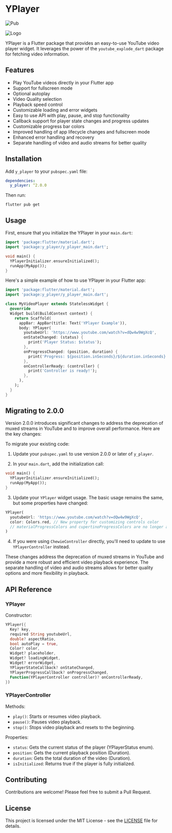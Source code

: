 # YPlayer

![Pub](https://img.shields.io/pub/v/y_player.svg)

![Logo](https://raw.githubusercontent.com/ijashuzain/y_player/main/misc/banner.png)

YPlayer is a Flutter package that provides an easy-to-use YouTube video player widget. It leverages the power of the `youtube_explode_dart` package for fetching video information.

## Features

- Play YouTube videos directly in your Flutter app
- Support for fullscreen mode
- Optional autoplay
- Video Quality selection
- Playback speed control
- Customizable loading and error widgets
- Easy to use API with play, pause, and stop functionality
- Callback support for player state changes and progress updates
- Customizable progress bar colors
- Improved handling of app lifecycle changes and fullscreen mode
- Enhanced error handling and recovery
- Separate handling of video and audio streams for better quality

## Installation

Add `y_player` to your `pubspec.yaml` file:

```yaml
dependencies:
  y_player: ^2.0.0
```

Then run:

```
flutter pub get
```

## Usage

First, ensure that you initialize the YPlayer in your `main.dart`:

```dart
import 'package:flutter/material.dart';
import 'package:y_player/y_player_main.dart';

void main() {
  YPlayerInitializer.ensureInitialized();
  runApp(MyApp());
}
```

Here's a simple example of how to use YPlayer in your Flutter app:

```dart
import 'package:flutter/material.dart';
import 'package:y_player/y_player_main.dart';

class MyVideoPlayer extends StatelessWidget {
  @override
  Widget build(BuildContext context) {
    return Scaffold(
      appBar: AppBar(title: Text('YPlayer Example')),
      body: YPlayer(
        youtubeUrl: 'https://www.youtube.com/watch?v=dQw4w9WgXcQ',
        onStateChanged: (status) {
          print('Player Status: $status');
        },
        onProgressChanged: (position, duration) {
          print('Progress: ${position.inSeconds}/${duration.inSeconds}');
        },
        onControllerReady: (controller) {
          print('Controller is ready!');
        },
      ),
    );
  }
}
```

## Migrating to 2.0.0

Version 2.0.0 introduces significant changes to address the deprecation of muxed streams in YouTube and to improve overall performance. Here are the key changes:

To migrate your existing code:

1. Update your `pubspec.yaml` to use version 2.0.0 or later of `y_player`.

2. In your `main.dart`, add the initialization call:

```dart
void main() {
  YPlayerInitializer.ensureInitialized();
  runApp(MyApp());
}
```

3. Update your `YPlayer` widget usage. The basic usage remains the same, but some properties have changed:

```dart
YPlayer(
  youtubeUrl: 'https://www.youtube.com/watch?v=dQw4w9WgXcQ',
  color: Colors.red, // New property for customizing controls color
  // materialProgressColors and cupertinoProgressColors are no longer available
)
```

4. If you were using `ChewieController` directly, you'll need to update to use `YPlayerController` instead.

These changes address the deprecation of muxed streams in YouTube and provide a more robust and efficient video playback experience. The separate handling of video and audio streams allows for better quality options and more flexibility in playback.

## API Reference

### YPlayer

Constructor:

```dart
YPlayer({
  Key? key,
  required String youtubeUrl,
  double? aspectRatio,
  bool autoPlay = true,
  Color? color,
  Widget? placeholder,
  Widget? loadingWidget,
  Widget? errorWidget,
  YPlayerStateCallback? onStateChanged,
  YPlayerProgressCallback? onProgressChanged,
  Function(YPlayerController controller)? onControllerReady,
})
```

### YPlayerController

Methods:
- `play()`: Starts or resumes video playback.
- `pause()`: Pauses video playback.
- `stop()`: Stops video playback and resets to the beginning.

Properties:
- `status`: Gets the current status of the player (YPlayerStatus enum).
- `position`: Gets the current playback position (Duration).
- `duration`: Gets the total duration of the video (Duration).
- `isInitialized`: Returns true if the player is fully initialized.

## Contributing

Contributions are welcome! Please feel free to submit a Pull Request.

## License

This project is licensed under the MIT License - see the [LICENSE](LICENSE) file for details.